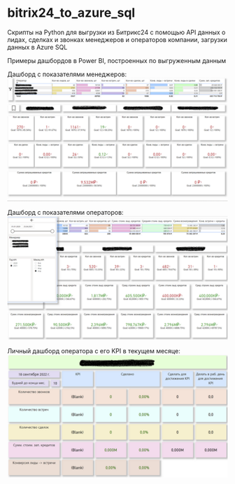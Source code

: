 # bitrix24_to_azure_sql
Скрипты на Python для выгрузки из Битрикс24 с помощью API данных о лидах, сделках и звонках менеджеров и операторов компании, загрузки данных в Azure SQL

Примеры дашбордов в Power BI, построенных по выгруженным данным

Дашборд с показателями менеджеров:
![Дашборд с показателями менеджеров](https://github.com/nikitun/bitrix24_to_azure_sql/blob/main/img/%D0%94%D0%B0%D1%88%D0%B1%D0%BE%D1%80%D0%B4%20%D0%BF%D0%BE%20%D0%BC%D0%B5%D0%BD%D0%B5%D0%B4%D0%B6%D0%B5%D1%80%D0%B0%D0%BC.png)

Дашборд с показателями операторов:
![Дашборд с показателями операторов](https://github.com/nikitun/bitrix24_to_azure_sql/blob/main/img/%D0%94%D0%B0%D1%88%D0%B1%D0%BE%D1%80%D0%B4%20%D0%BF%D0%BE%20%D0%BE%D0%BF%D0%B5%D1%80%D0%B0%D1%82%D0%BE%D1%80%D0%B0%D0%BC.png)

Личный дашборд оператора с его KPI в текущем месяце:
![Личный дашборд оператора с его KPI в текущем месяце](https://github.com/nikitun/bitrix24_to_azure_sql/blob/main/img/KPI%20%D0%BE%D0%BF%D0%B5%D1%80%D0%B0%D1%82%D0%BE%D1%80%D0%B0.png)


